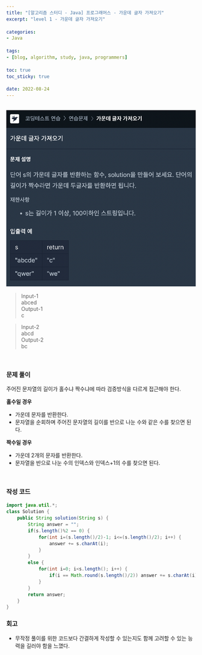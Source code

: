 ```yaml
--- 
title: "[알고리즘 스터디 - Java] 프로그래머스 - 가운데 글자 가져오기" 
excerpt: "level 1 - 가운데 글자 가져오기" 

categories: 
- Java

tags: 
- [blog, algorithm, study, java, programmers]

toc: true
toc_sticky: true

date: 2022-08-24
--- 
```


<br>

<center><img src="/assets/images/programmers/20220824_02.png" width="600"></center>

> Input-1 <br>
abced <br>
> Output-1 <br>
c

> Input-2 <br>
abcd <br>
> Output-2 <br>
bc

<br>

### 문제 풀이
주어진 문자열의 길이가 홀수냐 짝수냐에 따라 검증방식을 다르게 접근해야 한다. <br>

**홀수일 경우**
- 가운데 문자를 반환한다.
- 문자열을 순회하며 주어진 문자열의 길이를 반으로 나눈 수와 같은 수를 찾으면 된다.

**짝수일 경우**
- 가운데 2개의 문자를 반환한다.
- 문자열을 반으로 나눈 수의 인덱스와 인덱스+1의 수를 찾으면 된다. 

<br>

### 작성 코드
```java
import java.util.*;
class Solution {
    public String solution(String s) {
        String answer = "";
        if(s.length()%2 == 0) {
            for(int i=(s.length()/2)-1; i<=(s.length()/2); i++) {
                answer += s.charAt(i);
            }
        }
        else {
            for(int i=0; i<s.length(); i++) {
                if(i == Math.round(s.length()/2)) answer += s.charAt(i);
            }
        }
        return answer;
    }
}
```

### 회고
- 무작정 풀이를 위한 코드보다 간결하게 작성할 수 있는지도 함께 고려할 수 있는 능력을 길러야 함을 느꼈다.